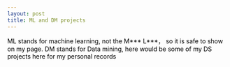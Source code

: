 ```yaml
---
layout: post
title: ML and DM projects
---
```


<p  style="color:#000000">
   ML stands for machine learning, not the M*** L***， so it is safe to show on my page.
   DM stands for Data mining, here would be some of my DS projects here for my personal records
</p>
